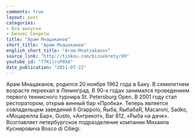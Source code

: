 ```yaml
---
comments: true
layout: post
categories:
- Все выпуски
- Бизнес Секреты
title: "Арам Мнацаканов"
short_title: "Арам Мнацаканов"
english_short_title: "Aram-Mnatsakanov"
source_link: "http://tinkov.com/bizsekrety/99"
youtube_id: "77KijruPOXA"
date_publication: "2011-07-22"
---
```

Арам Мнацаканов, родился 20 ноября 1962 года в Баку. В семилетнем возрасте переехал в Ленинград. В 90-х годах занимался проведением первого теннисного турнира St. Petersburg Open. В 2001 году стал ресторатором, открыв винный бар «Пробка». Теперь является совладельцем заведений Il Grappolo, Rыба, RыбабаR, Macaroni, Sadko, «Моцарелла Бар», Gusto, «Антрекот», Bar 812, «Рыба на даче». Возглавляет петербургское подразделение компании Михаила Куснировича Bosco di Ciliegi.
